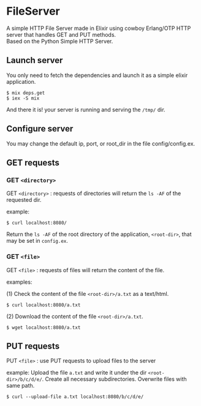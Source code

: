 # FileServer

A simple HTTP File Server made in Elixir using cowboy Erlang/OTP HTTP server that handles GET and PUT methods.  
Based on the Python Simple HTTP Server.

## Launch server

You only need to fetch the dependencies and launch it as a simple elixir application.
```
$ mix deps.get
$ iex -S mix
```
And there it is! your server is running and serving the `/tmp/` dir.

## Configure server

You may change the default ip, port, or root_dir in the file config/config.ex.

## GET requests

### GET `<directory>`

GET `<directory>` : requests of directories will return the `ls -AF` of the requested dir.

example:
```
$ curl localhost:8080/
```
Return the `ls -AF` of the root directory of the application, `<root-dir>`, that may be set in `config.ex`.

### GET `<file>`

GET `<file>` : requests of files will return the content of the file.

examples: 

(1) Check the content of the file `<root-dir>/a.txt` as a text/html.
```
$ curl localhost:8080/a.txt
```

(2) Download the content of the file `<root-dir>/a.txt`.
```
$ wget localhost:8080/a.txt
```

## PUT requests

PUT `<file>` : use PUT requests to upload files to the server

example: Upload the file `a.txt` and write it under the dir `<root-dir>/b/c/d/e/`. 
         Create all necessary subdirectories. Overwrite files with same path.
```
$ curl --upload-file a.txt localhost:8080/b/c/d/e/
```


